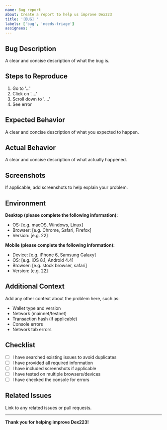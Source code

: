 ```yaml
---
name: Bug report
about: Create a report to help us improve Dex223
title: '[BUG] '
labels: ['bug', 'needs-triage']
assignees: ''
---
```


## Bug Description

A clear and concise description of what the bug is.

## Steps to Reproduce

1. Go to '...'
2. Click on '....'
3. Scroll down to '....'
4. See error

## Expected Behavior

A clear and concise description of what you expected to happen.

## Actual Behavior

A clear and concise description of what actually happened.

## Screenshots

If applicable, add screenshots to help explain your problem.

## Environment

**Desktop (please complete the following information):**
- OS: [e.g. macOS, Windows, Linux]
- Browser: [e.g. Chrome, Safari, Firefox]
- Version: [e.g. 22]

**Mobile (please complete the following information):**
- Device: [e.g. iPhone 6, Samsung Galaxy]
- OS: [e.g. iOS 8.1, Android 4.4]
- Browser: [e.g. stock browser, safari]
- Version: [e.g. 22]

## Additional Context

Add any other context about the problem here, such as:
- Wallet type and version
- Network (mainnet/testnet)
- Transaction hash (if applicable)
- Console errors
- Network tab errors

## Checklist

- [ ] I have searched existing issues to avoid duplicates
- [ ] I have provided all required information
- [ ] I have included screenshots if applicable
- [ ] I have tested on multiple browsers/devices
- [ ] I have checked the console for errors

## Related Issues

Link to any related issues or pull requests.

---

**Thank you for helping improve Dex223!** 